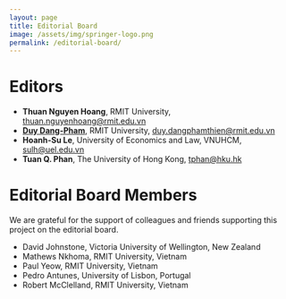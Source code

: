 ```yaml
---
layout: page
title: Editorial Board
image: /assets/img/springer-logo.png
permalink: /editorial-board/
---
```


# Editors
- **Thuan Nguyen Hoang**, RMIT University, thuan.nguyenhoang@rmit.edu.vn
- <a href="https://drduydangpham.com/" target="\_blank">**Duy Dang-Pham**</a>, RMIT University, duy.dangphamthien@rmit.edu.vn
- **Hoanh-Su Le**, University of Economics and Law, VNUHCM, sulh@uel.edu.vn
- **Tuan Q. Phan**, The University of Hong Kong, tphan@hku.hk

# Editorial Board Members
We are grateful for the support of colleagues and friends supporting this project on the editorial board.

- David Johnstone, Victoria University of Wellington, New Zealand 
- Mathews Nkhoma, RMIT University, Vietnam 
- Paul Yeow, RMIT University, Vietnam 
- Pedro Antunes, University of Lisbon, Portugal 
- Robert McClelland, RMIT University, Vietnam 